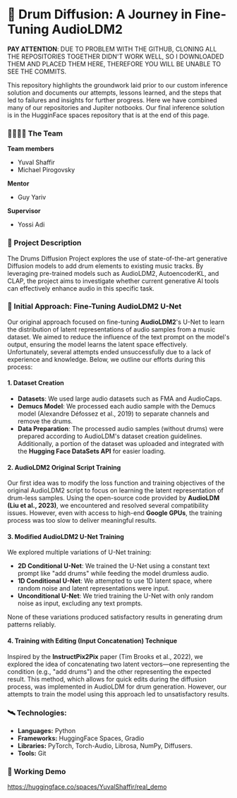 # 🥁 Drum Diffusion: A Journey in Fine-Tuning AudioLDM2
**PAY ATTENTION**: DUE TO PROBLEM WITH THE GITHUB, CLONING ALL THE REPOSITORIES TOGETHER DIDN'T WORK WELL, 
SO I DOWNLOADED THEM AND PLACED THEM HERE, THEREFORE YOU WILL BE UNABLE TO SEE THE COMMITS.

This repository highlights the groundwork laid prior to our custom inference solution and documents our attempts, lessons learned, and the steps that led to failures and insights for further progress.
Here we have combined many of our repositories and Jupiter notbooks. Our final inference solution is in the HugginFace spaces repository that is at the end of this page.

### 👨‍🎓👨‍🎓 The Team
**Team members**
- Yuval Shaffir
- Michael Pirogovsky

**Mentor**
- Guy Yariv

**Supervisor**
- Yossi Adi

### 📖 Project Description
The Drums Diffusion Project explores the use of state-of-the-art generative Diffusion models to add drum elements to existing music tracks. By leveraging pre-trained models such as AudioLDM2, AutoencoderKL, and CLAP, the project aims to investigate whether current generative AI tools can effectively enhance audio in this specific task. 

### 🚩 Initial Approach: Fine-Tuning AudioLDM2 U-Net

Our original approach focused on fine-tuning **AudioLDM2**'s U-Net to learn the distribution of latent representations of audio samples from a music dataset. We aimed to reduce the influence of the text prompt on the model's output, ensuring the model learns the latent space effectively. Unfortunately, several attempts ended unsuccessfully due to a lack of experience and knowledge. Below, we outline our efforts during this process:

#### 1. Dataset Creation

- **Datasets**: We used large audio datasets such as FMA and AudioCaps.
- **Demucs Model**: We processed each audio sample with the Demucs model (Alexandre Défossez et al., 2019) to separate channels and remove the drums.
- **Data Preparation**: The processed audio samples (without drums) were prepared according to AudioLDM's dataset creation guidelines. Additionally, a portion of the dataset was uploaded and integrated with the **Hugging Face DataSets API** for easier loading.

#### 2. AudioLDM2 Original Script Training

Our first idea was to modify the loss function and training objectives of the original AudioLDM2 script to focus on learning the latent representation of drum-less samples. Using the open-source code provided by **AudioLDM (Liu et al., 2023)**, we encountered and resolved several compatibility issues. However, even with access to high-end **Google GPUs**, the training process was too slow to deliver meaningful results.

#### 3. Modified AudioLDM2 U-Net Training

We explored multiple variations of U-Net training:
- **2D Conditional U-Net**: We trained the U-Net using a constant text prompt like "add drums" while feeding the model drumless audio.
- **1D Conditional U-Net**: We attempted to use 1D latent space, where random noise and latent representations were input.
- **Unconditional U-Net**: We tried training the U-Net with only random noise as input, excluding any text prompts.

None of these variations produced satisfactory results in generating drum patterns reliably.

#### 4. Training with Editing (Input Concatenation) Technique

Inspired by the **InstructPix2Pix** paper (Tim Brooks et al., 2022), we explored the idea of concatenating two latent vectors—one representing the condition (e.g., "add drums") and the other representing the expected result. This method, which allows for quick edits during the diffusion process, was implemented in AudioLDM for drum generation. However, our attempts to train the model using this approach led to unsatisfactory results.

### 🛰 Technologies:
- **Languages:** Python
- **Frameworks:** HuggingFace Spaces, Gradio
- **Libraries:** PyTorch, Torch-Audio, Librosa, NumPy, Diffusers.
- **Tools:** Git

### 🎼 Working Demo
https://huggingface.co/spaces/YuvalShaffir/real_demo
